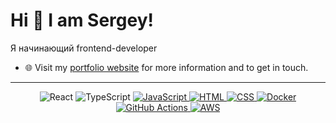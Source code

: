# Hi 👋 I am Sergey! 
Я начинающий frontend-developer

- 🌐 Visit my [portfolio website](https://goldboy1001.github.io/portfolio/) for more information and to get in touch.


---
<p align="center">
    <img src="https://img.shields.io/badge/react-%2320232a.svg?style=for-the-badge&logo=react&logoColor=%2361DAFB" alt="React">
    <img src="https://img.shields.io/badge/redux-%23593d88.svg?style=for-the-badge&logo=redux&logoColor=white" alt="TypeScript">
  <a href="https://www.javascript.com/" target="_blank">
    <img src="https://img.shields.io/badge/JavaScript-%23F7DF1E.svg?style=flat-square&logo=javascript&logoColor=black" alt="JavaScript">
  </a>
  <a href="https://html.com/" target="_blank">
    <img src="https://img.shields.io/badge/html5-%23E34F26.svg?style=for-the-badge&logo=html5&logoColor=white" alt="HTML">
  </a>
  <a href="https://www.w3.org/Style/CSS/Overview.en.html" target="_blank">
    <img src="https://img.shields.io/badge/SASS-hotpink.svg?style=for-the-badge&logo=SASS&logoColor=white" alt="CSS">
  </a>
  <a href="https://www.docker.com/" target="_blank">
    <img src="https://img.shields.io/badge/MUI-%230081CB.svg?style=for-the-badge&logo=mui&logoColor=white" alt="Docker">
  </a>
  <a href="https://github.com/features/actions" target="_blank">
    <img src="https://img.shields.io/badge/GitHub%20Actions-%232671E5.svg?style=flat-square&logo=github-actions&logoColor=white" alt="GitHub Actions">
  </a>
  <a href="https://aws.amazon.com/" target="_blank">
    <img src="https://img.shields.io/badge/NPM-%23CB3837.svg?style=for-the-badge&logo=npm&logoColor=white" alt="AWS">
  </a>
</p>
  
